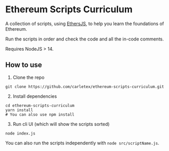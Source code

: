 # Ethereum Scripts Curriculum

A collection of scripts, using [EthersJS](https://docs.ethers.io/), to help you learn the foundations of Ethereum.

Run the scripts in order and check the code and all the in-code comments.

Requires NodeJS > 14.

## How to use

1. Clone the repo

```
git clone https://github.com/carletex/ethereum-scripts-curriculum.git
```

2. Install dependencies

```
cd ethereum-scripts-curriculum 
yarn install
# You can also use npm install
```

3. Run cli UI (which will show the scripts sorted)

```
node index.js
```

You can also run the scripts independently with `node src/scriptName.js`.


